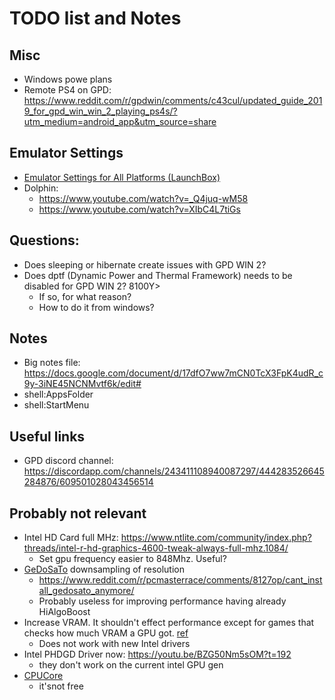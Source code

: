 # TODO list and Notes

## Misc
* Windows powe plans
* Remote PS4 on GPD: https://www.reddit.com/r/gpdwin/comments/c43cul/updated_guide_2019_for_gpd_win_win_2_playing_ps4s/?utm_medium=android_app&utm_source=share

## Emulator Settings
* [Emulator Settings for All Platforms (LaunchBox)](https://forums.launchbox-app.com/topic/28762-emulator-settings-for-all-platforms/)
* Dolphin:
	* https://www.youtube.com/watch?v=_Q4juq-wM58
	* https://www.youtube.com/watch?v=XIbC4L7tiGs

## Questions:
* Does sleeping or hibernate create issues with GPD WIN 2?
* Does dptf (Dynamic Power and Thermal Framework) needs to be disabled for GPD WIN 2? 8100Y>
    * If so, for what reason?
    * How to do it from windows?

## Notes
* Big notes file: https://docs.google.com/document/d/17dfO7ww7mCN0TcX3FpK4udR_c9y-3iNE45NCNMvtf6k/edit#
* shell:AppsFolder
* shell:StartMenu

## Useful links
* GPD discord channel: https://discordapp.com/channels/243411108940087297/444283526645284876/609501028043456514


## Probably not relevant
- Intel HD Card full MHz: https://www.ntlite.com/community/index.php?threads/intel-r-hd-graphics-4600-tweak-always-full-mhz.1084/
    - Set gpu frequency easier to 848Mhz. Useful?
- [GeDoSaTo](https://web.archive.org/web/20170424124847/http://blog.metaclassofnil.com/?page_id=582) downsampling of resolution
    - https://www.reddit.com/r/pcmasterrace/comments/8127op/cant_install_gedosato_anymore/
    - Probably useless for improving performance having already HiAlgoBoost
- Increase VRAM. It shouldn't effect performance except for games that checks how much VRAM a GPU got. [ref](https://www.makeuseof.com/tag/video-ram-windows-10/)
    - Does not work with new Intel drivers
- Intel PHDGD Driver now: https://youtu.be/BZG50Nm5sOM?t=192
    - they don't work on the current intel GPU gen
- [CPUCore](https://store.steampowered.com/app/384300/CPUCores__Maximize_Your_FPS/)
    - it'snot free
